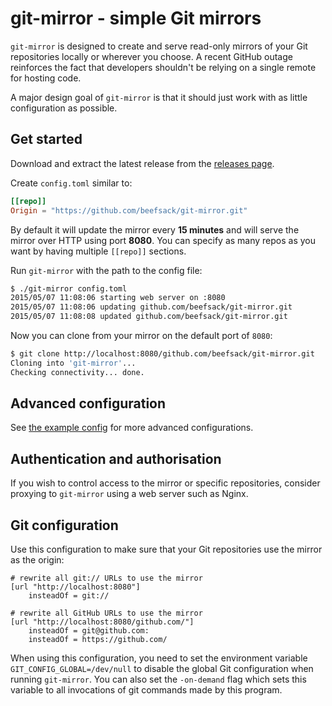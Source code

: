 # git-mirror - simple Git mirrors

`git-mirror` is designed to create and serve read-only mirrors of your Git repositories locally or wherever you choose.  A recent GitHub outage reinforces the fact that developers shouldn't be relying on a single remote for hosting code.

A major design goal of `git-mirror` is that it should just work with as little configuration as possible.

## Get started

Download and extract the latest release from the [releases page](https://github.com/beefsack/git-mirror/releases).

Create `config.toml` similar to:

```toml
[[repo]]
Origin = "https://github.com/beefsack/git-mirror.git"
```
By default it will update the mirror every **15 minutes** and will serve the mirror over HTTP using port **8080**.  You can specify as many repos as you want by having multiple `[[repo]]` sections.

Run `git-mirror` with the path to the config file:

```bash
$ ./git-mirror config.toml
2015/05/07 11:08:06 starting web server on :8080
2015/05/07 11:08:06 updating github.com/beefsack/git-mirror.git
2015/05/07 11:08:08 updated github.com/beefsack/git-mirror.git
```

Now you can clone from your mirror on the default port of `8080`:

```bash
$ git clone http://localhost:8080/github.com/beefsack/git-mirror.git
Cloning into 'git-mirror'...
Checking connectivity... done.
```

## Advanced configuration

See [the example config](example-config.toml) for more advanced configurations.

## Authentication and authorisation

If you wish to control access to the mirror or specific repositories, consider proxying to `git-mirror` using a web server such as Nginx.

## Git configuration

Use this configuration to make sure that your Git repositories use the mirror as the origin:

```
# rewrite all git:// URLs to use the mirror
[url "http://localhost:8080"]
    insteadOf = git://

# rewrite all GitHub URLs to use the mirror
[url "http://localhost:8080/github.com/"]
    insteadOf = git@github.com:
    insteadOf = https://github.com/    
```

When using this configuration, you need to set the environment variable `GIT_CONFIG_GLOBAL=/dev/null` to disable the global Git configuration when running `git-mirror`.
You can also set the `-on-demand` flag which sets this variable to all invocations of git commands made by this program.